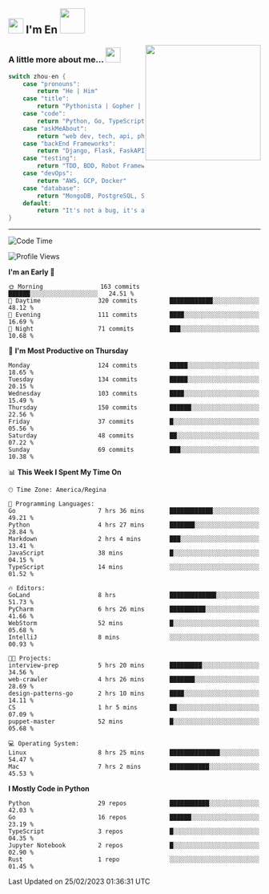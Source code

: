 <h2><img src="https://emojis.slackmojis.com/emojis/images/1531849430/4246/blob-sunglasses.gif?1531849430" width="30"/> I'm En <img src="https://media.giphy.com/media/12oufCB0MyZ1Go/giphy.gif" width="50"></h2>
<img align='right' src="https://media.giphy.com/media/M9gbBd9nbDrOTu1Mqx/giphy.gif" width="230">


### A little more about me... <img src="https://media.giphy.com/media/WUlplcMpOCEmTGBtBW/giphy.gif" width="30">  
<!--
```javascript
const zhou-en = {
    pronouns: "He" | "Him",
    title: "Pythonista" | "Gopher" | "Rustacean",
    code: ["Python", "Go", "Rust", "TypeScript"],
    askMeAbout: ["web dev", "tech", "app dev", "photography"],
    technologies: {
        backEnd: {
            python: ["Django", "Flask", "FaskAPI"],
            go: []
        },
        scraping: ["selenium", "scrapy", "spider"],
        testing: ["Robot Framework"],
        devOps: ["AWS", "Docker", "GCP", "Nginx"],
        databases: ["mongo", "postgresql", "sqlite"],
        misc: ["Firebase", "Heroku"]
    },
    architecture: ["Event Driven Architecture", "Microservices"],
    currentFocus: ["Temporal", "Rust"],
    funFact: "It's not a bug, it's a feature!"
};
```
  -->

```go
switch zhou-en {
    case "pronouns":
        return "He | Him"
    case "title":
        return "Pythonista | Gopher | Rustacean"
    case "code":
        return "Python, Go, TypeScript, Rust"
    case "askMeAbout":
        return "web dev, tech, api, photography, basketball"
    case "backEnd Frameworks":
        return "Django, Flask, FaskAPI, Temporal"
    case "testing":
        return "TDD, BDD, Robot Framework, pytest"
    case "devOps":
        return "AWS, GCP, Docker"
    case "database":
        return "MongoDB, PostgreSQL, Sqlit"
    default:
        return "It's not a bug, it's a feature!"
}
```




---
<!--START_SECTION:waka-->
![Code Time](http://img.shields.io/badge/Code%20Time-484%20hrs%2018%20mins-blue)

![Profile Views](http://img.shields.io/badge/Profile%20Views-15-blue)

**I'm an Early 🐤** 

```text
🌞 Morning                163 commits         ██████░░░░░░░░░░░░░░░░░░░   24.51 % 
🌆 Daytime                320 commits         ████████████░░░░░░░░░░░░░   48.12 % 
🌃 Evening                111 commits         ████░░░░░░░░░░░░░░░░░░░░░   16.69 % 
🌙 Night                  71 commits          ███░░░░░░░░░░░░░░░░░░░░░░   10.68 % 
```
📅 **I'm Most Productive on Thursday** 

```text
Monday                   124 commits         █████░░░░░░░░░░░░░░░░░░░░   18.65 % 
Tuesday                  134 commits         █████░░░░░░░░░░░░░░░░░░░░   20.15 % 
Wednesday                103 commits         ████░░░░░░░░░░░░░░░░░░░░░   15.49 % 
Thursday                 150 commits         ██████░░░░░░░░░░░░░░░░░░░   22.56 % 
Friday                   37 commits          █░░░░░░░░░░░░░░░░░░░░░░░░   05.56 % 
Saturday                 48 commits          ██░░░░░░░░░░░░░░░░░░░░░░░   07.22 % 
Sunday                   69 commits          ███░░░░░░░░░░░░░░░░░░░░░░   10.38 % 
```


📊 **This Week I Spent My Time On** 

```text
🕑︎ Time Zone: America/Regina

💬 Programming Languages: 
Go                       7 hrs 36 mins       ████████████░░░░░░░░░░░░░   49.21 % 
Python                   4 hrs 27 mins       ███████░░░░░░░░░░░░░░░░░░   28.84 % 
Markdown                 2 hrs 4 mins        ███░░░░░░░░░░░░░░░░░░░░░░   13.41 % 
JavaScript               38 mins             █░░░░░░░░░░░░░░░░░░░░░░░░   04.15 % 
TypeScript               14 mins             ░░░░░░░░░░░░░░░░░░░░░░░░░   01.52 % 

🔥 Editors: 
GoLand                   8 hrs               █████████████░░░░░░░░░░░░   51.73 % 
PyCharm                  6 hrs 26 mins       ██████████░░░░░░░░░░░░░░░   41.66 % 
WebStorm                 52 mins             █░░░░░░░░░░░░░░░░░░░░░░░░   05.68 % 
IntelliJ                 8 mins              ░░░░░░░░░░░░░░░░░░░░░░░░░   00.93 % 

🐱‍💻 Projects: 
interview-prep           5 hrs 20 mins       █████████░░░░░░░░░░░░░░░░   34.56 % 
web-crawler              4 hrs 26 mins       ███████░░░░░░░░░░░░░░░░░░   28.69 % 
design-patterns-go       2 hrs 10 mins       ████░░░░░░░░░░░░░░░░░░░░░   14.11 % 
CS                       1 hr 5 mins         ██░░░░░░░░░░░░░░░░░░░░░░░   07.09 % 
puppet-master            52 mins             █░░░░░░░░░░░░░░░░░░░░░░░░   05.68 % 

💻 Operating System: 
Linux                    8 hrs 25 mins       ██████████████░░░░░░░░░░░   54.47 % 
Mac                      7 hrs 2 mins        ███████████░░░░░░░░░░░░░░   45.53 % 
```

**I Mostly Code in Python** 

```text
Python                   29 repos            ███████████░░░░░░░░░░░░░░   42.03 % 
Go                       16 repos            ██████░░░░░░░░░░░░░░░░░░░   23.19 % 
TypeScript               3 repos             █░░░░░░░░░░░░░░░░░░░░░░░░   04.35 % 
Jupyter Notebook         2 repos             █░░░░░░░░░░░░░░░░░░░░░░░░   02.90 % 
Rust                     1 repo              ░░░░░░░░░░░░░░░░░░░░░░░░░   01.45 % 
```




 Last Updated on 25/02/2023 01:36:31 UTC
<!--END_SECTION:waka-->
